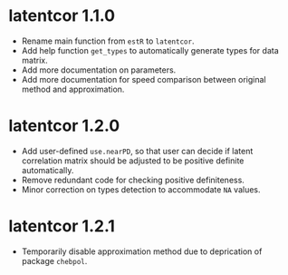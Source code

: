 # latentcor 1.1.0

* Rename main function from `estR` to `latentcor`.
* Add help function `get_types` to automatically generate types for data matrix.
* Add more documentation on parameters.
* Add more documentation for speed comparison between original method and approximation.

# latentcor 1.2.0

* Add user-defined `use.nearPD`, so that user can decide if latent correlation matrix should be adjusted to be positive definite automatically.
* Remove redundant code for checking positive definiteness.
* Minor correction on types detection to accommodate `NA` values. 

# latentcor 1.2.1

* Temporarily disable approximation method due to deprication of package `chebpol`.
